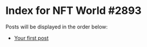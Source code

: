 # Index for NFT World #2893
Posts will be displayed in the order below:

- [Your first post](./001-first.md)

